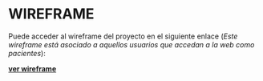 
# WIREFRAME

Puede acceder al wireframe del proyecto en el siguiente enlace (*Este wireframe está asociado a aquellos usuarios que accedan a la web como pacientes*):

**[ver wireframe](https://it2kk2.axshare.com)**